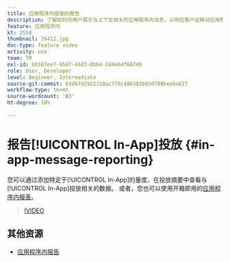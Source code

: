 ```yaml
---
title: 应用程序内投放的报告
description: 了解如何向用户展示与上下文相关的应用程序内消息，以响应客户在移动应用程序中的实时行为。
feature: 应用程序内
kt: 2558
thumbnail: 26412.jpg
doc-type: feature video
activity: use
team: TM
exl-id: bb587ee7-9587-44d3-8bb4-3d4e64f66749
role: User, Developer
level: Beginner, Intermediate
source-git-commit: 63d07d2922310ac779c486383b83d708beeba627
workflow-type: tm+mt
source-wordcount: '83'
ht-degree: 10%

---
```


# 报告[!UICONTROL In-App]投放 {#in-app-message-reporting}

您可以通过添加特定于[!UICONTROL In-App]的量度，在投放摘要中查看与[!UICONTROL In-App]投放相关的数据。 或者，您也可以使用开箱即用的[应用程序内报表](https://experienceleague.adobe.com/docs/campaign-standard/using/reporting/list-of-reports/in-app-report.html?lang=en)。

>[!VIDEO](https://video.tv.adobe.com/v/26412?quality=12)

## 其他资源

* [应用程序内报告](https://experienceleague.adobe.com/docs/campaign-standard/using/reporting/list-of-reports/in-app-report.html?lang=en)
